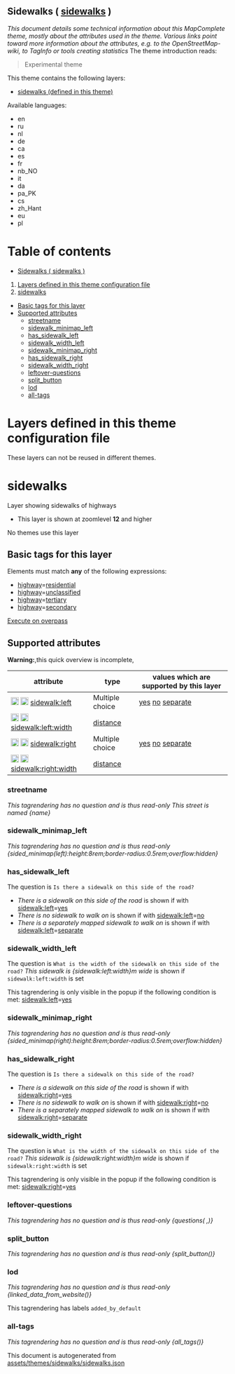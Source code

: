 [//]: # (WARNING: this file is automatically generated. Please find the sources at the bottom and edit those sources)

## Sidewalks ( [sidewalks](https://mapcomplete.org/sidewalks) )
_This document details some technical information about this MapComplete theme, mostly about the attributes used in the theme. Various links point toward more information about the attributes, e.g. to the OpenStreetMap-wiki, to TagInfo or tools creating statistics_
The theme introduction reads:

> Experimental theme

This theme contains the following layers:


 - [sidewalks (defined in this theme)](#sidewalks)


Available languages:


 - en
 - ru
 - nl
 - de
 - ca
 - es
 - fr
 - nb_NO
 - it
 - da
 - pa_PK
 - cs
 - zh_Hant
 - eu
 - pl


# Table of contents

  - [Sidewalks ( sidewalks )](#sidewalks-(-sidewalks-))
1. [Layers defined in this theme configuration file](#layers-defined-in-this-theme-configuration-file)
2. [sidewalks](#sidewalks)
  - [Basic tags for this layer](#basic-tags-for-this-layer)
  - [Supported attributes](#supported-attributes)
    + [streetname](#streetname)
    + [sidewalk_minimap_left](#sidewalk_minimap_left)
    + [has_sidewalk_left](#has_sidewalk_left)
    + [sidewalk_width_left](#sidewalk_width_left)
    + [sidewalk_minimap_right](#sidewalk_minimap_right)
    + [has_sidewalk_right](#has_sidewalk_right)
    + [sidewalk_width_right](#sidewalk_width_right)
    + [leftover-questions](#leftover-questions)
    + [split_button](#split_button)
    + [lod](#lod)
    + [all-tags](#all-tags)

# Layers defined in this theme configuration file
These layers can not be reused in different themes.
# sidewalks




Layer showing sidewalks of highways






 - This layer is shown at zoomlevel **12** and higher



No themes use this layer

## Basic tags for this layer

Elements must match **any** of the following expressions:

 - <a href='https://wiki.openstreetmap.org/wiki/Key:highway' target='_blank'>highway</a>=<a href='https://wiki.openstreetmap.org/wiki/Tag:highway%3Dresidential' target='_blank'>residential</a>
 - <a href='https://wiki.openstreetmap.org/wiki/Key:highway' target='_blank'>highway</a>=<a href='https://wiki.openstreetmap.org/wiki/Tag:highway%3Dunclassified' target='_blank'>unclassified</a>
 - <a href='https://wiki.openstreetmap.org/wiki/Key:highway' target='_blank'>highway</a>=<a href='https://wiki.openstreetmap.org/wiki/Tag:highway%3Dtertiary' target='_blank'>tertiary</a>
 - <a href='https://wiki.openstreetmap.org/wiki/Key:highway' target='_blank'>highway</a>=<a href='https://wiki.openstreetmap.org/wiki/Tag:highway%3Dsecondary' target='_blank'>secondary</a>

[Execute on overpass](http://overpass-turbo.eu/?Q=%5Bout%3Ajson%5D%5Btimeout%3A90%5D%3B%28%20%20%20%20nwr%5B%22highway%22%3D%22residential%22%5D%28%7B%7Bbbox%7D%7D%29%3B%0A%20%20%20%20nwr%5B%22highway%22%3D%22unclassified%22%5D%28%7B%7Bbbox%7D%7D%29%3B%0A%20%20%20%20nwr%5B%22highway%22%3D%22tertiary%22%5D%28%7B%7Bbbox%7D%7D%29%3B%0A%20%20%20%20nwr%5B%22highway%22%3D%22secondary%22%5D%28%7B%7Bbbox%7D%7D%29%3B%0A%29%3Bout%20body%3B%3E%3Bout%20skel%20qt%3B)

## Supported attributes

**Warning:**,this quick overview is incomplete,

| attribute | type | values which are supported by this layer |
-----|-----|----- |
| <a target="_blank" href='https://taginfo.openstreetmap.org/keys/sidewalk:left#values'><img src='https://mapcomplete.org/assets/svg/search.svg' height='18px'></a> <a target="_blank" href='https://taghistory.raifer.tech/?#***/sidewalk%3Aleft/'><img src='https://mapcomplete.org/assets/svg/statistics.svg' height='18px'></a> [sidewalk:left](https://wiki.openstreetmap.org/wiki/Key:sidewalk:left) | Multiple choice | [yes](https://wiki.openstreetmap.org/wiki/Tag:sidewalk:left%3Dyes) [no](https://wiki.openstreetmap.org/wiki/Tag:sidewalk:left%3Dno) [separate](https://wiki.openstreetmap.org/wiki/Tag:sidewalk:left%3Dseparate) |
| <a target="_blank" href='https://taginfo.openstreetmap.org/keys/sidewalk:left:width#values'><img src='https://mapcomplete.org/assets/svg/search.svg' height='18px'></a> <a target="_blank" href='https://taghistory.raifer.tech/?#***/sidewalk%3Aleft%3Awidth/'><img src='https://mapcomplete.org/assets/svg/statistics.svg' height='18px'></a> [sidewalk:left:width](https://wiki.openstreetmap.org/wiki/Key:sidewalk:left:width) | [distance](../SpecialInputElements.md#distance) |  |
| <a target="_blank" href='https://taginfo.openstreetmap.org/keys/sidewalk:right#values'><img src='https://mapcomplete.org/assets/svg/search.svg' height='18px'></a> <a target="_blank" href='https://taghistory.raifer.tech/?#***/sidewalk%3Aright/'><img src='https://mapcomplete.org/assets/svg/statistics.svg' height='18px'></a> [sidewalk:right](https://wiki.openstreetmap.org/wiki/Key:sidewalk:right) | Multiple choice | [yes](https://wiki.openstreetmap.org/wiki/Tag:sidewalk:right%3Dyes) [no](https://wiki.openstreetmap.org/wiki/Tag:sidewalk:right%3Dno) [separate](https://wiki.openstreetmap.org/wiki/Tag:sidewalk:right%3Dseparate) |
| <a target="_blank" href='https://taginfo.openstreetmap.org/keys/sidewalk:right:width#values'><img src='https://mapcomplete.org/assets/svg/search.svg' height='18px'></a> <a target="_blank" href='https://taghistory.raifer.tech/?#***/sidewalk%3Aright%3Awidth/'><img src='https://mapcomplete.org/assets/svg/statistics.svg' height='18px'></a> [sidewalk:right:width](https://wiki.openstreetmap.org/wiki/Key:sidewalk:right:width) | [distance](../SpecialInputElements.md#distance) |  |




### streetname

_This tagrendering has no question and is thus read-only_
*This street is named {name}*




### sidewalk_minimap_left

_This tagrendering has no question and is thus read-only_
*{sided_minimap(left):height:8rem;border-radius:0.5rem;overflow:hidden}*




### has_sidewalk_left

The question is `Is there a sidewalk on this side of the road?`



 -  *There is a sidewalk on this side of the road* is shown if with <a href='https://wiki.openstreetmap.org/wiki/Key:sidewalk:left' target='_blank'>sidewalk:left</a>=<a href='https://wiki.openstreetmap.org/wiki/Tag:sidewalk:left%3Dyes' target='_blank'>yes</a>
 -  *There is no sidewalk to walk on* is shown if with <a href='https://wiki.openstreetmap.org/wiki/Key:sidewalk:left' target='_blank'>sidewalk:left</a>=<a href='https://wiki.openstreetmap.org/wiki/Tag:sidewalk:left%3Dno' target='_blank'>no</a>
 -  *There is a separately mapped sidewalk to walk on* is shown if with <a href='https://wiki.openstreetmap.org/wiki/Key:sidewalk:left' target='_blank'>sidewalk:left</a>=<a href='https://wiki.openstreetmap.org/wiki/Tag:sidewalk:left%3Dseparate' target='_blank'>separate</a>





### sidewalk_width_left

The question is `What is the width of the sidewalk on this side of the road?`
*This sidewalk is {sidewalk:left:width}m wide* is shown if `sidewalk:left:width` is set

This tagrendering is only visible in the popup if the following condition is met: <a href='https://wiki.openstreetmap.org/wiki/Key:sidewalk:left' target='_blank'>sidewalk:left</a>=<a href='https://wiki.openstreetmap.org/wiki/Tag:sidewalk:left%3Dyes' target='_blank'>yes</a>


### sidewalk_minimap_right

_This tagrendering has no question and is thus read-only_
*{sided_minimap(right):height:8rem;border-radius:0.5rem;overflow:hidden}*




### has_sidewalk_right

The question is `Is there a sidewalk on this side of the road?`



 -  *There is a sidewalk on this side of the road* is shown if with <a href='https://wiki.openstreetmap.org/wiki/Key:sidewalk:right' target='_blank'>sidewalk:right</a>=<a href='https://wiki.openstreetmap.org/wiki/Tag:sidewalk:right%3Dyes' target='_blank'>yes</a>
 -  *There is no sidewalk to walk on* is shown if with <a href='https://wiki.openstreetmap.org/wiki/Key:sidewalk:right' target='_blank'>sidewalk:right</a>=<a href='https://wiki.openstreetmap.org/wiki/Tag:sidewalk:right%3Dno' target='_blank'>no</a>
 -  *There is a separately mapped sidewalk to walk on* is shown if with <a href='https://wiki.openstreetmap.org/wiki/Key:sidewalk:right' target='_blank'>sidewalk:right</a>=<a href='https://wiki.openstreetmap.org/wiki/Tag:sidewalk:right%3Dseparate' target='_blank'>separate</a>





### sidewalk_width_right

The question is `What is the width of the sidewalk on this side of the road?`
*This sidewalk is {sidewalk:right:width}m wide* is shown if `sidewalk:right:width` is set

This tagrendering is only visible in the popup if the following condition is met: <a href='https://wiki.openstreetmap.org/wiki/Key:sidewalk:right' target='_blank'>sidewalk:right</a>=<a href='https://wiki.openstreetmap.org/wiki/Tag:sidewalk:right%3Dyes' target='_blank'>yes</a>


### leftover-questions

_This tagrendering has no question and is thus read-only_
*{questions( ,)}*




### split_button

_This tagrendering has no question and is thus read-only_
*{split_button()}*




### lod

_This tagrendering has no question and is thus read-only_
*{linked_data_from_website()}*


This tagrendering has labels 
`added_by_default`

### all-tags

_This tagrendering has no question and is thus read-only_
*{all_tags()}*




This document is autogenerated from [assets/themes/sidewalks/sidewalks.json](https://github.com/pietervdvn/MapComplete/blob/develop/assets/themes/sidewalks/sidewalks.json)
